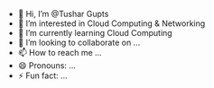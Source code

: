 - 👋 Hi, I’m @Tushar Gupts
- 👀 I’m interested in Cloud Computing & Networking
- 🌱 I’m currently learning Cloud Computing
- 💞️ I’m looking to collaborate on ...
- 📫 How to reach me ...
- 😄 Pronouns: ...
- ⚡ Fun fact: ...

<!---
Tushar2005nov/Tushar2005nov is a ✨ special ✨ repository because its `README.md` (this file) appears on your GitHub profile.
You can click the Preview link to take a look at your changes.
--->
